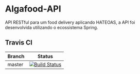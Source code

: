 # Algafood-API
API RESTful para um food delivery aplicando HATEOAS, a API foi desenvolvida utilizando o ecossistema Spring.

## Travis CI

|Branch|Status
|--|--|
|master|[![Build Status](https://travis-ci.org/jonathanmdr/Algafood-API.svg?branch=master)](https://travis-ci.org/jonathanmdr/Algafood-API)
